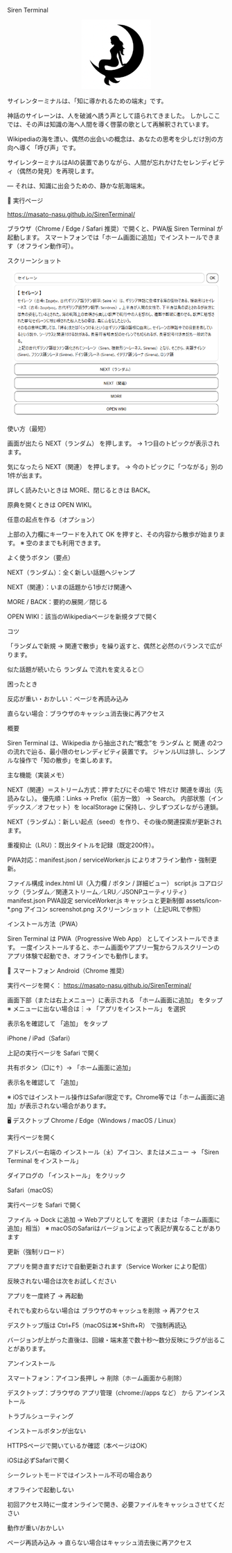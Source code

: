 Siren Terminal
<p align="center"> <img src="icon-512.png" width="160" alt="Siren Terminal icon" /> </p>

サイレンターミナルは、「知に導かれるための端末」です。

神話のサイレーンは、人を破滅へ誘う声として語られてきました。 しかしここでは、その声は知識の海へ人間を導く啓蒙の歌として再解釈されています。

Wikipediaの海を漂い、偶然の出会いの概念は、あなたの思考を少しだけ別の方向へ導く「呼び声」です。

サイレンターミナルはAIの装置でありながら、人間が忘れかけたセレンディピティ（偶然の発見）を再現します。

— それは、知識に出会うための、静かな航海端末。

🔗 実行ページ

https://masato-nasu.github.io/SirenTerminal/

ブラウザ（Chrome / Edge / Safari 推奨）で開くと、PWA版 Siren Terminal が起動します。
スマートフォンでは「ホーム画面に追加」でインストールできます（オフライン動作可）。

スクリーンショット
<p align="center"> <img src="https://github.com/Masato-Nasu/SirenTerminal/blob/main/screenshot.png" alt="Siren Terminal Screenshot" width="480" /> </p>
使い方（最短）

画面が出たら NEXT（ランダム） を押します。
→ 1つ目のトピックが表示されます。

気になったら NEXT（関連） を押します。
→ 今のトピックに「つながる」別の1件が出ます。

詳しく読みたいときは MORE、閉じるときは BACK。

原典を開くときは OPEN WIKI。

任意の起点を作る（オプション）

上部の入力欄にキーワードを入れて OK を押すと、その内容から散歩が始まります。
※ 空のままでも利用できます。

よく使うボタン（要点）

NEXT（ランダム）：全く新しい話題へジャンプ

NEXT（関連）：いまの話題から1歩だけ関連へ

MORE / BACK：要約の展開／閉じる

OPEN WIKI：該当のWikipediaページを新規タブで開く

コツ

「ランダムで新規 → 関連で散歩」を繰り返すと、偶然と必然のバランスで広がります。

似た話題が続いたら ランダム で流れを変えると◎

困ったとき

反応が重い・おかしい：ページを再読み込み

直らない場合：ブラウザのキャッシュ消去後に再アクセス

概要

Siren Terminal は、Wikipedia から抽出された“概念”を ランダム と 関連 の2つの流れで辿る、最小限のセレンディピティ装置です。
ジャンルUIは排し、シンプルな操作で「知の散歩」を楽しめます。

主な機能（実装メモ）

NEXT（関連）＝ストリーム方式：押すたびにその場で 1件だけ 関連を導出（先読みなし）。
優先順：Links → Prefix（前方一致） → Search。
内部状態（インデックス／オフセット）を localStorage に保持し、少しずつズレながら連鎖。

NEXT（ランダム）：新しい起点（seed）を作り、その後の関連探索が更新されます。

重複抑止（LRU）：既出タイトルを記録（既定200件）。

PWA対応：manifest.json / serviceWorker.js によりオフライン動作・強制更新。

ファイル構成
index.html           UI（入力欄 / ボタン / 詳細ビュー）
script.js            コアロジック（ランダム／関連ストリーム／LRU／JSONPユーティリティ）
manifest.json        PWA設定
serviceWorker.js     キャッシュと更新制御
assets/icon-*.png    アイコン
screenshot.png       スクリーンショット（上記URLで参照）

インストール方法（PWA）

Siren Terminal は PWA（Progressive Web App） としてインストールできます。
一度インストールすると、ホーム画面やアプリ一覧からフルスクリーンのアプリ体験で起動でき、オフラインでも動作します。

📱 スマートフォン
Android（Chrome 推奨）

実行ページを開く：
https://masato-nasu.github.io/SirenTerminal/

画面下部（または右上メニュー）に表示される 「ホーム画面に追加」 をタップ
※ メニューに出ない場合は︙→ 「アプリをインストール」 を選択

表示名を確認して 「追加」 をタップ

iPhone / iPad（Safari）

上記の実行ページを Safari で開く

共有ボタン（□に↑）→ 「ホーム画面に追加」

表示名を確認して 「追加」

※ iOSではインストール操作はSafari限定です。Chrome等では「ホーム画面に追加」が表示されない場合があります。

🖥 デスクトップ
Chrome / Edge（Windows / macOS / Linux）

実行ページを開く

アドレスバー右端の インストール（⤓）アイコン、またはメニュー → 「Siren Terminal をインストール」

ダイアログの 「インストール」 をクリック

Safari（macOS）

実行ページを Safari で開く

ファイル → Dock に追加 → Webアプリとして を選択（または「ホーム画面に追加」相当）
※ macOSのSafariはバージョンによって表記が異なることがあります

更新（強制リロード）

アプリを開き直すだけで自動更新されます（Service Worker により配信）

反映されない場合は次をお試しください

アプリを一度終了 → 再起動

それでも変わらない場合は ブラウザのキャッシュを削除 → 再アクセス

デスクトップ版は Ctrl+F5（macOSは⌘+Shift+R） で強制再読込

バージョンが上がった直後は、回線・端末差で数十秒～数分反映にラグが出ることがあります。

アンインストール

スマートフォン：アイコン長押し → 削除（ホーム画面から削除）

デスクトップ：ブラウザの アプリ管理（chrome://apps など） から アンインストール

トラブルシューティング

インストールボタンが出ない

HTTPSページで開いているか確認（本ページはOK）

iOSは必ずSafariで開く

シークレットモードではインストール不可の場合あり

オフラインで起動しない

初回アクセス時に一度オンラインで開き、必要ファイルをキャッシュさせてください

動作が重い/おかしい

ページ再読み込み → 直らない場合はキャッシュ消去後に再アクセス
